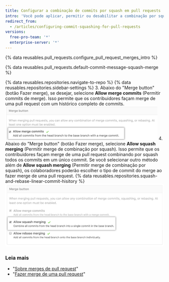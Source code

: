 ```yaml
---
title: Configurar a combinação de commits por squash em pull requests
intro: 'Você pode aplicar, permitir ou desabilitar a combinação por squash do commit para todos os merges da pull request no {% data variables.product.product_location %} do seu repositório.'
redirect_from:
  - /articles/configuring-commit-squashing-for-pull-requests
versions:
  free-pro-team: '*'
  enterprise-server: '*'
---
```


{% data reusables.pull_requests.configure_pull_request_merges_intro %}

{% data reusables.pull_requests.default-commit-message-squash-merge %}

{% data reusables.repositories.navigate-to-repo %}
{% data reusables.repositories.sidebar-settings %}
3. Abaixo do "Merge button" (botão Fazer merge), se desejar, selecione **Allow merge commits** (Permitir commits de merge). Isso permite que os contribuidores façam merge de uma pull request com um histórico completo de commits. ![allow_standard_merge_commits](/assets/images/help/repository/pr-merge-full-commits.png)
4. Abaixo do "Merge button" (botão Fazer merge), selecione **Allow squash merging** (Permitir merge de combinação por squash). Isso permite que os contribuidores façam merge de uma pull request combinando por squash todos os commits em um único commit. Se você selecionar outro método além de **Allow squash merging** (Permitir merge de combinação por squash), os colaboradores poderão escolher o tipo de commit do merge ao fazer merge de uma pull request. {% data reusables.repositories.squash-and-rebase-linear-commit-hisitory %} ![Commits de combinação por squash da pull request](/assets/images/help/repository/pr-merge-squash.png)

### Leia mais

- "[Sobre merges de pull request](/articles/about-pull-request-merges)"
- "[Fazer merge de uma pull request](/articles/merging-a-pull-request)"
